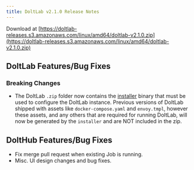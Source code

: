```yaml
---
title: DoltLab v2.1.0 Release Notes
---
```


Download at [https://doltlab-releases.s3.amazonaws.com/linux/amd64/doltlab-v2.1.0.zip](https://doltlab-releases.s3.amazonaws.com/linux/amd64/doltlab-v2.1.0.zip)

## DoltLab Features/Bug Fixes
### Breaking Changes
* The DoltLab `.zip` folder now contains the [installer](https://docs.dolthub.com/products/doltlab/installation#start-doltlab) binary that must be used to configure the DoltLab instance. Previous versions of DoltLab shipped with assets like `docker-compose.yaml` and `envoy.tmpl`, however these assets, and any others that are required for running DoltLab, will now be generated by the `installer` and are NOT included in the zip.

## DoltHub Features/Bug Fixes
* Fix merge pull request when existing Job is running.
* Misc. UI design changes and bug fixes.
